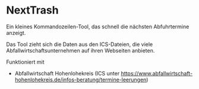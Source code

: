 # NextTrash

Ein kleines Kommandozeilen-Tool, das schnell die nächsten Abfuhrtermine anzeigt.

Das Tool zieht sich die Daten aus den ICS-Dateien, die viele Abfallwirtschaftsunternehmen auf ihren Webseiten anbieten.

Funktioniert mit 

* Abfallwirtschaft Hohenlohekreis (ICS unter https://www.abfallwirtschaft-hohenlohekreis.de/infos-beratung/termine-leerungen)
